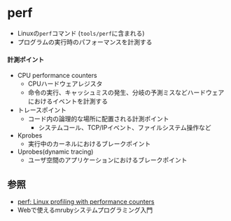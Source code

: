 # perf
- Linuxの`perf`コマンド (`tools/perf`に含まれる)
- プログラムの実行時のパフォーマンスを計測する

#### 計測ポイント
- CPU performance counters
  - CPUハードウェアレジスタ
  - 命令の実行、キャッシュミスの発生、分岐の予測ミスなどハードウェアにおけるイベントを計測する
- トレースポイント
  - コード内の論理的な場所に配置される計測ポイント
    - システムコール、TCP/IPイベント、ファイルシステム操作など
- Kprobes
  - 実行中のカーネルにおけるブレークポイント
- Uprobes(dynamic tracing)
  - ユーザ空間のアプリケーションにおけるブレークポイント

## 参照
- [perf: Linux profiling with performance counters](https://perf.wiki.kernel.org/index.php/Main_Page)
- Webで使えるmrubyシステムプログラミング入門
